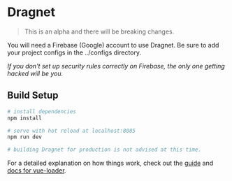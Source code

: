 # Dragnet

> This is an alpha and there will be breaking changes.

You will need a Firebase (Google) account to use Dragnet.
Be sure to add your project configs in the ../configs directory.

*If you don't set up security rules correctly on Firebase, the only one getting hacked will be you.*

## Build Setup

```bash
# install dependencies
npm install

# serve with hot reload at localhost:8085
npm run dev

# building Dragnet for production is not advised at this time.
```

For a detailed explanation on how things work, check out the [guide](http://vuejs-templates.github.io/webpack/) and [docs for vue-loader](http://vuejs.github.io/vue-loader).
